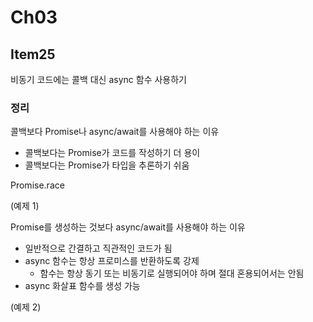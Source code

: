 # Ch03

## Item25

비동기 코드에는 콜백 대신 async 함수 사용하기

### 정리

콜백보다 Promise나 async/await를 사용해야 하는 이유

- 콜백보다는 Promise가 코드를 작성하기 더 용이
- 콜백보다는 Promise가 타입을 추론하기 쉬움

Promise.race

(예제 1)

Promise를 생성하는 것보다 async/await를 사용해야 하는 이유

- 일반적으로 간결하고 직관적인 코드가 됨
- async 함수는 항상 프로미스를 반환하도록 강제
  - 함수는 항상 동기 또는 비동기로 실행되어야 하며 절대 혼용되어서는 안됨
- async 화살표 함수를 생성 가능

(예제 2)
